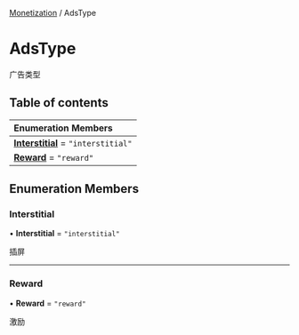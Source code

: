 [Monetization](../groups/Monetization.Monetization.md) / AdsType

# AdsType <Badge type="tip" text="Enumeration" /> <Score text="AdsType" />

广告类型

## Table of contents

| Enumeration Members |
| :-----|
| **[Interstitial](Service.AdsType.md#interstitial)** = ``"interstitial"`` <br> |
| **[Reward](Service.AdsType.md#reward)** = ``"reward"`` <br> |

## Enumeration Members

### Interstitial <Score text="Interstitial" /> 

• **Interstitial** = ``"interstitial"``

插屏

___

### Reward <Score text="Reward" /> 

• **Reward** = ``"reward"``

激励
